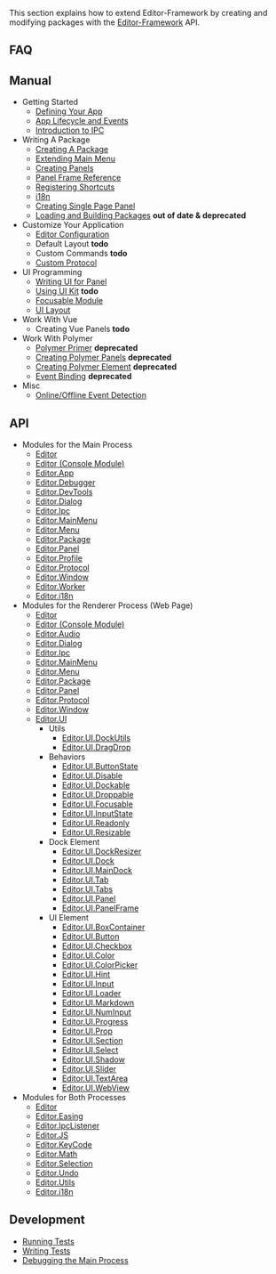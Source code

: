 This section explains how to extend Editor-Framework by creating and modifying packages with the [Editor-Framework](https://github.com/cocos-creator/editor-framework) API.

## FAQ

## Manual

  - Getting Started
    - [Defining Your App](manual/getting-started/defining-your-app.md)
    - [App Lifecycle and Events](manual/getting-started/app-lifecycle-and-events.md)
    - [Introduction to IPC](manual/getting-started/introduction-to-ipc.md)
  - Writing A Package
    - [Creating A Package](manual/packages/creating-a-package.md)
    - [Extending Main Menu](manual/packages/extending-main-menu.md)
    - [Creating Panels](manual/packages/creating-panels.md)
    - [Panel Frame Reference](manual/packages/panel-frame-reference.md)
    - [Registering Shortcuts](manual/packages/register-shortcuts.md)
    - [i18n](manual/packages/i18n.md)
    - [Creating Single Page Panel](manual/packages/creating-single-page-panel.md)
    - [Loading and Building Packages](manual/packages/load-and-build-packages.md) **out of date & deprecated**
  - Customize Your Application
    - [Editor Configuration](manual/customization/editor-configuration.md)
    - Default Layout **todo**
    - Custom Commands **todo**
    - [Custom Protocol](manual/customization/custom-protocol.md)
  - UI Programming
    - [Writing UI for Panel](manual/ui/writing-ui-for-panel.md)
    - [Using UI Kit](manual/ui/using-ui-kit.md) **todo**
    - [Focusable Module](manual/ui/focusable.md)
    - [UI Layout](manual/ui/ui-layout.md)
  - Work With Vue
    - Creating Vue Panels **todo**
  - Work With Polymer
    - [Polymer Primer](manual/polymer/polymer-primer.md) **deprecated**
    - [Creating Polymer Panels](manual/polymer/create-polymer-panels.md) **deprecated**
    - [Creating Polymer Element](manual/polymer/create-polymer-element.md) **deprecated**
    - [Event Binding](manual/polymer/event-binding.md) **deprecated**
  - Misc
    - [Online/Offline Event Detection](manual/misc/online-offline-events.md)

## API

  - Modules for the Main Process
    - [Editor](api/main/editor.md)
    - [Editor (Console Module)](api/main/console.md)
    - [Editor.App](api/main/app.md)
    - [Editor.Debugger](api/main/debugger.md)
    - [Editor.DevTools](api/main/devtools.md)
    - [Editor.Dialog](api/main/dialog.md)
    - [Editor.Ipc](api/main/ipc.md)
    - [Editor.MainMenu](api/main/main-menu.md)
    - [Editor.Menu](api/main/menu.md)
    - [Editor.Package](api/main/package.md)
    - [Editor.Panel](api/main/panel.md)
    - [Editor.Profile](api/main/profile.md)
    - [Editor.Protocol](api/main/protocol.md)
    - [Editor.Window](api/main/window.md)
    - [Editor.Worker](api/main/worker.md)
    - [Editor.i18n](api/main/i18n.md)
  - Modules for the Renderer Process (Web Page)
    - [Editor](api/renderer/editor.md)
    - [Editor (Console Module)](api/renderer/console.md)
    - [Editor.Audio](api/renderer/audio.md)
    - [Editor.Dialog](api/renderer/dialog.md)
    - [Editor.Ipc](api/renderer/ipc.md)
    - [Editor.MainMenu](api/renderer/main-menu.md)
    - [Editor.Menu](api/renderer/menu.md)
    - [Editor.Package](api/renderer/package.md)
    - [Editor.Panel](api/renderer/panel.md)
    - [Editor.Protocol](api/renderer/protocol.md)
    - [Editor.Window](api/renderer/window.md)
    - [Editor.UI](api/renderer/ui/ui.md)
      - Utils
        - [Editor.UI.DockUtils](api/renderer/ui/dock-utils.md)
        - [Editor.UI.DragDrop](api/renderer/ui/drag-drop.md)
      - Behaviors
        - [Editor.UI.ButtonState](api/renderer/ui/button-state.md)
        - [Editor.UI.Disable](api/renderer/ui/disable.md)
        - [Editor.UI.Dockable](api/renderer/ui/dockable.md)
        - [Editor.UI.Droppable](api/renderer/ui/droppable.md)
        - [Editor.UI.Focusable](api/renderer/ui/focusable.md)
        - [Editor.UI.InputState](api/renderer/ui/input-state.md)
        - [Editor.UI.Readonly](api/renderer/ui/readonly.md)
        - [Editor.UI.Resizable](api/renderer/ui/resizable.md)
      - Dock Element
        - [Editor.UI.DockResizer](api/renderer/ui/dock-resizer.md)
        - [Editor.UI.Dock](api/renderer/ui/dock.md)
        - [Editor.UI.MainDock](api/renderer/ui/main-dock.md)
        - [Editor.UI.Tab](api/renderer/ui/tab.md)
        - [Editor.UI.Tabs](api/renderer/ui/tabs.md)
        - [Editor.UI.Panel](api/renderer/ui/panel.md)
        - [Editor.UI.PanelFrame](api/renderer/ui/panel-frame.md)
      - UI Element
        - [Editor.UI.BoxContainer](api/renderer/ui/box-container.md)
        - [Editor.UI.Button](api/renderer/ui/button.md)
        - [Editor.UI.Checkbox](api/renderer/ui/checkbox.md)
        - [Editor.UI.Color](api/renderer/ui/color.md)
        - [Editor.UI.ColorPicker](api/renderer/ui/color-picker.md)
        - [Editor.UI.Hint](api/renderer/ui/hint.md)
        - [Editor.UI.Input](api/renderer/ui/input.md)
        - [Editor.UI.Loader](api/renderer/ui/loader.md)
        - [Editor.UI.Markdown](api/renderer/ui/markdown.md)
        - [Editor.UI.NumInput](api/renderer/ui/num-input.md)
        - [Editor.UI.Progress](api/renderer/ui/progress.md)
        - [Editor.UI.Prop](api/renderer/ui/prop.md)
        - [Editor.UI.Section](api/renderer/ui/section.md)
        - [Editor.UI.Select](api/renderer/ui/select.md)
        - [Editor.UI.Shadow](api/renderer/ui/shadow.md)
        - [Editor.UI.Slider](api/renderer/ui/slider.md)
        - [Editor.UI.TextArea](api/renderer/ui/text-area.md)
        - [Editor.UI.WebView](api/renderer/ui/webview.md)
  - Modules for Both Processes
    - [Editor](api/share/editor.md)
    - [Editor.Easing](api/share/easing.md)
    - [Editor.IpcListener](api/share/ipc-listener.md)
    - [Editor.JS](api/share/js.md)
    - [Editor.KeyCode](api/share/key-code.md)
    - [Editor.Math](api/share/math.md)
    - [Editor.Selection](api/share/selection.md)
    - [Editor.Undo](api/share/undo.md)
    - [Editor.Utils](api/share/utils.md)
    - [Editor.i18n](api/share/i18n.md)

## Development

  - [Running Tests](development/running-tests.md)
  - [Writing Tests](development/writing-tests.md)
  - [Debugging the Main Process](development/debug-main-process.md)
